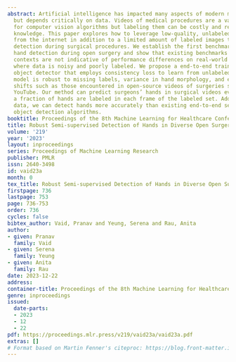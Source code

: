 ```yaml
---
abstract: Artificial intelligence has impacted many aspects of modern medical care
  but depends critically on data. Videos of medical procedures are a valuable resource
  for computer vision algorithms but labeling them can be costly and requires expert
  knowledge. This paper explores how to leverage low-quality, unlabeled videos scraped
  from the internet in addition to a limited amount of labeled images to improve object
  detection during surgical procedures. We establish the first benchmark for semi-supervised
  hand detection during open surgery and show that existing benchmarks in non-medical
  contexts are not indicative of performance differences on real-world medical applications,
  where data is noisy and poorly labeled. We propose a end-to-end trainable two-stage
  object detector that employs consistency loss to learn from unlabeled images. The
  model is robust to missing labels, variance in hand morphology, and extreme domain
  shifts such as those encountered in open-source videos of surgeries scraped from
  YouTube. Our method can predict surgeons’ hands in surgical videos even when only
  a fraction of hands are labeled in each frame of the labeled set. Adding unlabeled
  data, we can detect hands more accurately than existing end-to-end semi-supervised
  object detection algorithms.
booktitle: Proceedings of the 8th Machine Learning for Healthcare Conference
title: Robust Semi-supervised Detection of Hands in Diverse Open Surgery Environments
volume: '219'
year: '2023'
layout: inproceedings
series: Proceedings of Machine Learning Research
publisher: PMLR
issn: 2640-3498
id: vaid23a
month: 0
tex_title: Robust Semi-supervised Detection of Hands in Diverse Open Surgery Environments
firstpage: 736
lastpage: 753
page: 736-753
order: 736
cycles: false
bibtex_author: Vaid, Pranav and Yeung, Serena and Rau, Anita
author:
- given: Pranav
  family: Vaid
- given: Serena
  family: Yeung
- given: Anita
  family: Rau
date: 2023-12-22
address:
container-title: Proceedings of the 8th Machine Learning for Healthcare Conference
genre: inproceedings
issued:
  date-parts:
  - 2023
  - 12
  - 22
pdf: https://proceedings.mlr.press/v219/vaid23a/vaid23a.pdf
extras: []
# Format based on Martin Fenner's citeproc: https://blog.front-matter.io/posts/citeproc-yaml-for-bibliographies/
---
```

